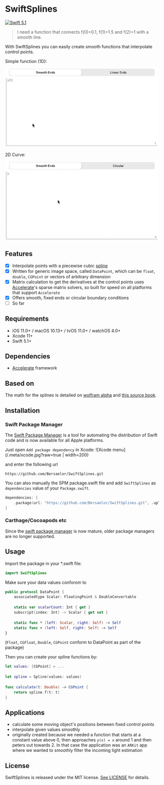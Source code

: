 # SwiftSplines

[![Swift 5.1](https://img.shields.io/badge/Swift-5.1-orange.svg?style=flat)](https://swift.org/)

> I need a function that connects f(0)=0.1, f(1)=1.5 and f(2)=1 with a smooth line.

With SwiftSplines you can easily create smooth functions that interpolate control points.

Simple function (1D):

![1D Example](/.meta/simplefunction.gif?raw=true)

2D Curve:

![2D Example](/.meta/2dcurve.gif?raw=true)

## Features

- [x] Interpolate points with a piecewise cubic [spline](https://en.wikipedia.org/wiki/Spline_(mathematics))
- [x] Written for generic image space, called `DataPoint`, which can be `float`, `double`, `CGPoint` or vectors of arbitrary dimension
- [x] Matrix calculation to get the derivatives at the control points uses [Accelerate](https://developer.apple.com/documentation/accelerate)'s sparse matrix solvers, so built for speed on all platforms that support `Accelerate`
- [x] Offers smooth, fixed ends or circular boundary conditions
- [ ] So far 

## Requirements

- iOS 11.0+ / macOS 10.13+ / tvOS 11.0+ / watchOS 4.0+
- Xcode 11+
- Swift 5.1+

## Dependencies

- [Accelerate](https://developer.apple.com/documentation/accelerate) framework

## Based on

The math for the splines is detailed on [wolfram alpha](https://mathworld.wolfram.com/CubicSpline.html) and [this source book](https://www.elsevier.com/books/an-introduction-to-splines-for-use-in-computer-graphics-and-geometric-modeling/bartels/978-0-08-050921-1).

## Installation

### Swift Package Manager

The [Swift Package Manager](https://swift.org/package-manager/) is a tool for automating the distribution of Swift code and is now available for all Apple platforms.

Just open `Add package dependency` in Xcode:
![Xcode menu](/.meta/xcode.jpg?raw=true | width=200)

and enter the following url 
```
https://github.com/Bersaelor/SwiftSplines.git
```

You can also manually the SPM package.swift file and add `SwiftSplines`  as `dependencies` value of your `Package.swift`.

```swift
dependencies: [
    .package(url: "https://github.com/Bersaelor/SwiftSplines.git", .upToNextMajor(from: "0.1.0"))
]
```

### Carthage/Cocoapods etc

Since the [swift package manager](https://swift.org/package-manager/) is now mature, older package managers are no longer supported.


## Usage

Import the package in your *.swift file:
```swift
import SwiftSplines
```

Make sure your data values conforom to 
```swift
public protocol DataPoint {
    associatedtype Scalar: FloatingPoint & DoubleConvertable
    
    static var scalarCount: Int { get }
    subscript(index: Int) -> Scalar { get set }
    
    static func * (left: Scalar, right: Self) -> Self
    static func + (left: Self, right: Self) -> Self
}
```
(`Float`, `CGFloat`, `Double`, `CGPoint` conform to DataPoint as part of the package)

Then you can create your spline functions by:
```swift
let values: [CGPoint] = ...

let spline = Spline(values: values)

func calculate(t: Double) -> CGPoint {
    return spline.f(t: t)
}
```

## Applications

- calculate some moving object's positions between fixed control points 
- interpolate given values smoothly
- originally created because we needed a function that starts at a constant value above 0, then approaches `y(x) = x` around 1 and then peters out towards 2. In that case the application was an `ARKit` app where we wanted to smoothly filter the incoming light estimation

## License

SwiftSplines is released under the MIT license. [See LICENSE](https://github.com/Bersaelor/SwiftSplines/blob/master/LICENSE) for details.
